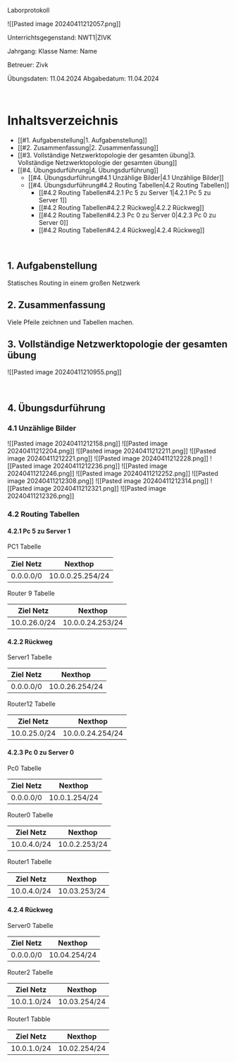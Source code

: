 Laborprotokoll

![[Pasted image 20240411212057.png]]

Unterrichtsgegenstand: NWT1|ZIVK

Jahrgang:              Klasse
Name:                  Name

Betreuer:              Zivk

Übungsdaten:           11.04.2024
Abgabedatum:           11.04.2024

<div style="page-break-after: always; visibility: hidden"> \pagebreak </div>

# Inhaltsverzeichnis

- [[#1. Aufgabenstellung|1. Aufgabenstellung]]
- [[#2. Zusammenfassung|2. Zusammenfassung]]
- [[#3. Vollständige Netzwerktopologie der gesamten übung|3. Vollständige Netzwerktopologie der gesamten übung]]
- [[#4. Übungsdurführung|4. Übungsdurführung]]
	- [[#4. Übungsdurführung#4.1 Unzählige Bilder|4.1 Unzählige Bilder]]
	- [[#4. Übungsdurführung#4.2 Routing Tabellen|4.2 Routing Tabellen]]
		- [[#4.2 Routing Tabellen#4.2.1 Pc 5 zu Server 1|4.2.1 Pc 5 zu Server 1]]
		- [[#4.2 Routing Tabellen#4.2.2 Rückweg|4.2.2 Rückweg]]
		- [[#4.2 Routing Tabellen#4.2.3 Pc 0 zu Server 0|4.2.3 Pc 0 zu Server 0]]
		- [[#4.2 Routing Tabellen#4.2.4 Rückweg|4.2.4 Rückweg]]

<div style="page-break-after: always; visibility: hidden"> \pagebreak 
</div>


## 1. Aufgabenstellung

Statisches Routing in einem großen Netzwerk

## 2. Zusammenfassung

Viele Pfeile zeichnen und Tabellen machen.

## 3. Vollständige Netzwerktopologie der gesamten übung

![[Pasted image 20240411210955.png]]


<div style="page-break-after: always; visibility: hidden"> \pagebreak 
</div>

## 4. Übungsdurführung
### 4.1 Unzählige Bilder 
![[Pasted image 20240411212158.png]]
![[Pasted image 20240411212204.png]]
![[Pasted image 20240411212211.png]]
![[Pasted image 20240411212221.png]]
![[Pasted image 20240411212228.png]]
![[Pasted image 20240411212236.png]]
![[Pasted image 20240411212246.png]]
![[Pasted image 20240411212252.png]]
![[Pasted image 20240411212308.png]]
![[Pasted image 20240411212314.png]]
![[Pasted image 20240411212321.png]]
![[Pasted image 20240411212326.png]]


### 4.2 Routing Tabellen 
#### 4.2.1 Pc 5 zu Server 1

PC1 Tabelle 

| Ziel Netz | Nexthop          |
| --------- | ---------------- |
| 0.0.0.0/0 | 10.0.0.25.254/24 |

Router 9 Tabelle

| Ziel Netz    | Nexthop          |
| ------------ | ---------------- |
| 10.0.26.0/24 | 10.0.0.24.253/24 |
#### 4.2.2 Rückweg

Server1 Tabelle

| Ziel Netz | Nexthop        |
| --------- | -------------- |
| 0.0.0.0/0 | 10.0.26.254/24 |

Router12 Tabelle

| Ziel Netz    | Nexthop          |
| ------------ | ---------------- |
| 10.0.25.0/24 | 10.0.0.24.254/24 |

#### 4.2.3 Pc 0 zu Server 0

Pc0 Tabelle

| Ziel Netz | Nexthop       |
| --------- | ------------- |
| 0.0.0.0/0 | 10.0.1.254/24 |
Router0 Tabelle

| Ziel Netz   | Nexthop       |
| ----------- | ------------- |
| 10.0.4.0/24 | 10.0.2.253/24 |

Router1 Tabelle

| Ziel Netz   | Nexthop      |
| ----------- | ------------ |
| 10.0.4.0/24 | 10.03.253/24 |
#### 4.2.4 Rückweg

Server0 Tabelle

| Ziel Netz | Nexthop      |
| --------- | ------------ |
| 0.0.0.0/0 | 10.04.254/24 |
Router2 Tabelle

| Ziel Netz   | Nexthop      |
| ----------- | ------------ |
| 10.0.1.0/24 | 10.03.254/24 |
Router1 Tabble

| Ziel Netz   | Nexthop      |
| ----------- | ------------ |
| 10.0.1.0/24 | 10.02.254/24 |
